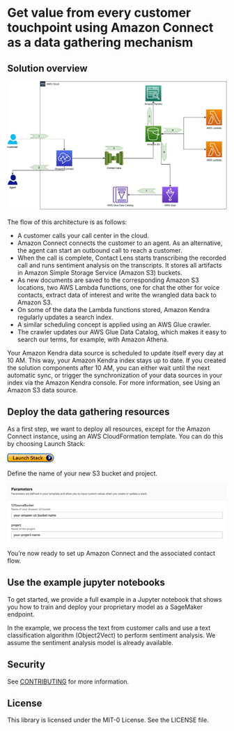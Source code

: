 # Get value from every customer touchpoint using Amazon Connect as a data gathering mechanism

## Solution overview

![alt text](images/architecture.jpg "Architecture")

The flow of this architecture is as follows:

* A customer calls your call center in the cloud.
* Amazon Connect connects the customer to an agent. As an alternative, the agent can start an outbound call to reach a customer.
* When the call is complete, Contact Lens starts transcribing the recorded call and runs sentiment analysis on the transcripts. It stores all artifacts in Amazon Simple Storage Service (Amazon S3) buckets.
* As new documents are saved to the corresponding Amazon S3 locations, two AWS Lambda functions, one for chat the other for voice contacts, extract data of interest and write the wrangled data back to Amazon S3.
* On some of the data the Lambda functions stored, Amazon Kendra regularly updates a search index.
* A similar scheduling concept is applied using an AWS Glue crawler.
* The crawler updates our AWS Glue Data Catalog, which makes it easy to search our terms, for example, with Amazon Athena.


Your Amazon Kendra data source is scheduled to update itself every day at 10 AM. This way, your Amazon Kendra index stays up to date. If you created the solution components after 10 AM, you can either wait until the next automatic sync, or trigger the synchronization of your data sources in your index via the Amazon Kendra console. For more information, see Using an Amazon S3 data source.

## Deploy the data gathering resources

As a first step, we want to deploy all resources, except for the Amazon Connect instance, using an AWS CloudFormation template. You can do this by choosing Launch Stack:

[![name](images/2-LaunchStack.jpg "Launch Stack")](https://console.aws.amazon.com/cloudformation/home?region=us-east-1#/stacks/create/template?stackName=clarifysklearn&templateURL=https://aws-ml-blog.s3.amazonaws.com/artifacts/ml4238_Amazon_Connect_as_data_gathering_mechanism/template.yaml)

Define the name of your new S3 bucket and project.

![alt text](images/init.jpg "Deploy Stack")

You’re now ready to set up Amazon Connect and the associated contact flow.

## Use the example jupyter notebooks

To get started, we provide a full example in a Jupyter notebook that shows you how to train and deploy your proprietary model as a SageMaker endpoint.

In the example, we process the text from customer calls and use a text classification algorithm (Object2Vect) to perform sentiment analysis. We assume the sentiment analysis model is already available.

## Security

See [CONTRIBUTING](CONTRIBUTING.md#security-issue-notifications) for more information.

## License

This library is licensed under the MIT-0 License. See the LICENSE file.

